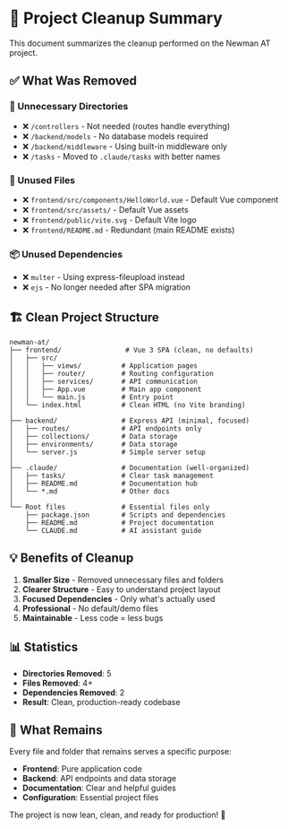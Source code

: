 # 🧹 Project Cleanup Summary

This document summarizes the cleanup performed on the Newman AT project.

## ✅ What Was Removed

### 📁 Unnecessary Directories
- ❌ `/controllers` - Not needed (routes handle everything)
- ❌ `/backend/models` - No database models required
- ❌ `/backend/middleware` - Using built-in middleware only
- ❌ `/tasks` - Moved to `.claude/tasks` with better names

### 📄 Unused Files
- ❌ `frontend/src/components/HelloWorld.vue` - Default Vue component
- ❌ `frontend/src/assets/` - Default Vue assets
- ❌ `frontend/public/vite.svg` - Default Vite logo
- ❌ `frontend/README.md` - Redundant (main README exists)

### 📦 Unused Dependencies
- ❌ `multer` - Using express-fileupload instead
- ❌ `ejs` - No longer needed after SPA migration

## 🏗️ Clean Project Structure

```
newman-at/
├── frontend/                # Vue 3 SPA (clean, no defaults)
│   ├── src/
│   │   ├── views/          # Application pages
│   │   ├── router/         # Routing configuration
│   │   ├── services/       # API communication
│   │   ├── App.vue         # Main app component
│   │   └── main.js         # Entry point
│   └── index.html          # Clean HTML (no Vite branding)
│
├── backend/                # Express API (minimal, focused)
│   ├── routes/             # API endpoints only
│   ├── collections/        # Data storage
│   ├── environments/       # Data storage
│   └── server.js           # Simple server setup
│
├── .claude/                # Documentation (well-organized)
│   ├── tasks/              # Clear task management
│   ├── README.md           # Documentation hub
│   └── *.md                # Other docs
│
└── Root files              # Essential files only
    ├── package.json        # Scripts and dependencies
    ├── README.md           # Project documentation
    └── CLAUDE.md           # AI assistant guide
```

## 💡 Benefits of Cleanup

1. **Smaller Size** - Removed unnecessary files and folders
2. **Clearer Structure** - Easy to understand project layout
3. **Focused Dependencies** - Only what's actually used
4. **Professional** - No default/demo files
5. **Maintainable** - Less code = less bugs

## 📊 Statistics

- **Directories Removed**: 5
- **Files Removed**: 4+
- **Dependencies Removed**: 2
- **Result**: Clean, production-ready codebase

## 🎯 What Remains

Every file and folder that remains serves a specific purpose:
- **Frontend**: Pure application code
- **Backend**: API endpoints and data storage
- **Documentation**: Clear and helpful guides
- **Configuration**: Essential project files

The project is now lean, clean, and ready for production! 🚀